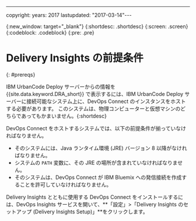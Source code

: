 ---

copyright:
  years: 2017
lastupdated: "2017-03-14"---

{:new_window: target="_blank"}
{:shortdesc: .shortdesc}
{:screen: .screen}
{:codeblock: .codeblock}
{:pre: .pre}

# Delivery Insights の前提条件
{: #prereqs}

IBM UrbanCode Deploy サーバーからの情報を {{site.data.keyword.DRA_short}} で表示するには、IBM UrbanCode Deploy サーバーに接続可能なシステム上に、DevOps Connect のインスタンスをホストする必要があります。
このシステムは、物理コンピューターと仮想マシンのどちらであってもかまいません。{:shortdesc}

DevOps Connect をホストするシステムでは、以下の前提条件が揃っていなければなりません。

- そのシステムには、Java ランタイム環境 (JRE) バージョン 8 以降がなければなりません。
- システムの `PATH` 変数に、その JRE の場所が含まれていなければなりません。
- そのシステムは、DevOps Connect が IBM Bluemix への発信接続を作成することを許可していなければなりません。

Delivery Insights とともに使用する DevOps Connect をインストールするには、DevOps Insights サービスを開いて、**「設定」>「Delivery Insights のセットアップ (Delivery Insights Setup)」**をクリックします。

